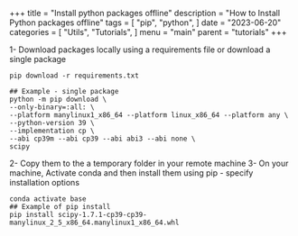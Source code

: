 +++
title = "Install python packages offline"
description = "How to Install Python packages offline"
tags = [
    "pip",
    "python",
]
date = "2023-06-20"
categories = [
    "Utils",
    "Tutorials",
]
menu = "main"
parent = "tutorials"
+++

1- Download packages locally using a requirements file or download a single package
```shell
pip download -r requirements.txt
```

```shell
## Example - single package
python -m pip download \
--only-binary=:all: \
--platform manylinux1_x86_64 --platform linux_x86_64 --platform any \
--python-version 39 \
--implementation cp \
--abi cp39m --abi cp39 --abi abi3 --abi none \
scipy
```

2- Copy them to the a temporary folder in your remote machine
3- On your machine, Activate conda and then install them using pip - specify installation options
```shell
conda activate base
## Example of pip install
pip install scipy-1.7.1-cp39-cp39-manylinux_2_5_x86_64.manylinux1_x86_64.whl
```